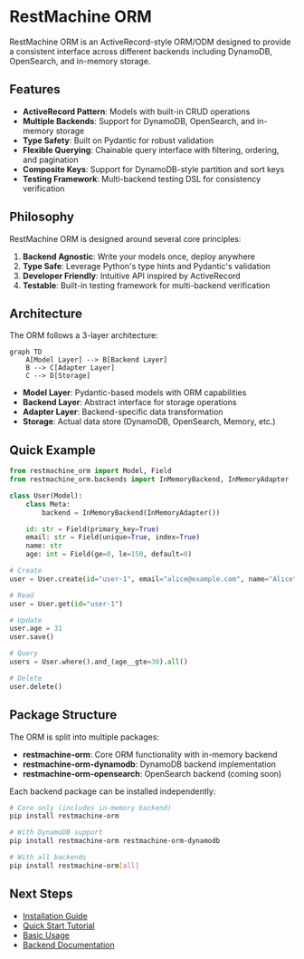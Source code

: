 # RestMachine ORM

RestMachine ORM is an ActiveRecord-style ORM/ODM designed to provide a consistent interface across different backends including DynamoDB, OpenSearch, and in-memory storage.

## Features

- **ActiveRecord Pattern**: Models with built-in CRUD operations
- **Multiple Backends**: Support for DynamoDB, OpenSearch, and in-memory storage
- **Type Safety**: Built on Pydantic for robust validation
- **Flexible Querying**: Chainable query interface with filtering, ordering, and pagination
- **Composite Keys**: Support for DynamoDB-style partition and sort keys
- **Testing Framework**: Multi-backend testing DSL for consistency verification

## Philosophy

RestMachine ORM is designed around several core principles:

1. **Backend Agnostic**: Write your models once, deploy anywhere
2. **Type Safe**: Leverage Python's type hints and Pydantic's validation
3. **Developer Friendly**: Intuitive API inspired by ActiveRecord
4. **Testable**: Built-in testing framework for multi-backend verification

## Architecture

The ORM follows a 3-layer architecture:

```mermaid
graph TD
    A[Model Layer] --> B[Backend Layer]
    B --> C[Adapter Layer]
    C --> D[Storage]
```

- **Model Layer**: Pydantic-based models with ORM capabilities
- **Backend Layer**: Abstract interface for storage operations
- **Adapter Layer**: Backend-specific data transformation
- **Storage**: Actual data store (DynamoDB, OpenSearch, Memory, etc.)

## Quick Example

```python
from restmachine_orm import Model, Field
from restmachine_orm.backends import InMemoryBackend, InMemoryAdapter

class User(Model):
    class Meta:
        backend = InMemoryBackend(InMemoryAdapter())

    id: str = Field(primary_key=True)
    email: str = Field(unique=True, index=True)
    name: str
    age: int = Field(ge=0, le=150, default=0)

# Create
user = User.create(id="user-1", email="alice@example.com", name="Alice", age=30)

# Read
user = User.get(id="user-1")

# Update
user.age = 31
user.save()

# Query
users = User.where().and_(age__gte=30).all()

# Delete
user.delete()
```

## Package Structure

The ORM is split into multiple packages:

- **restmachine-orm**: Core ORM functionality with in-memory backend
- **restmachine-orm-dynamodb**: DynamoDB backend implementation
- **restmachine-orm-opensearch**: OpenSearch backend (coming soon)

Each backend package can be installed independently:

```bash
# Core only (includes in-memory backend)
pip install restmachine-orm

# With DynamoDB support
pip install restmachine-orm restmachine-orm-dynamodb

# With all backends
pip install restmachine-orm[all]
```

## Next Steps

- [Installation Guide](getting-started/installation.md)
- [Quick Start Tutorial](getting-started/quickstart.md)
- [Basic Usage](getting-started/usage.md)
- [Backend Documentation](backends/inmemory.md)
